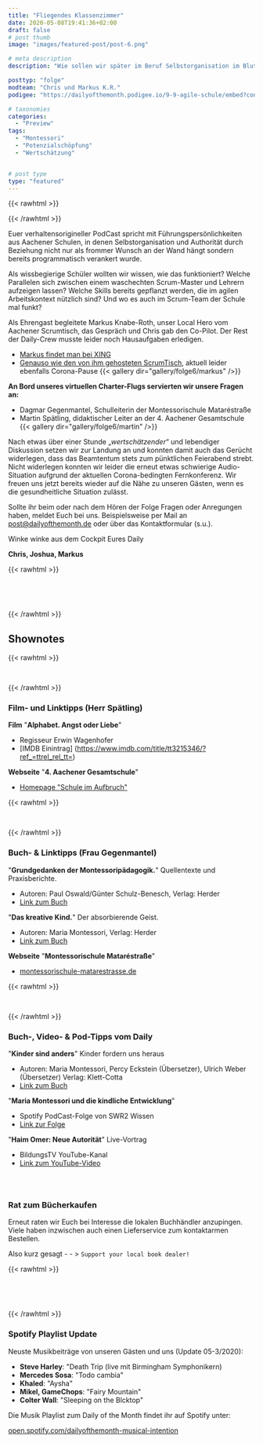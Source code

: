 ```yaml
---
title: "Fliegendes Klassenzimmer"
date: 2020-05-08T19:41:36+02:00
draft: false
# post thumb
image: "images/featured-post/post-6.png"

# meta description
description: "Wie sollen wir später im Beruf Selbstorganisation im Blut haben, wenn unsere Schulen das nicht intravenös injezieren? Wir sprachen dazu mit Lehrern."

posttyp: "folge"
modteam: "Chris und Markus K.R."
podigee: "https://dailyofthemonth.podigee.io/9-9-agile-schule/embed?context=external"

# taxonomies
categories: 
  - "Preview"
tags:
  - "Montessori"
  - "Potenzialschöpfung"
  - "Wertschätzung"


# post type
type: "featured"
---
```


{{< rawhtml >}}
<script class="podigee-podcast-player" src="https://cdn.podigee.com/podcast-player/javascripts/podigee-podcast-player.js" data-configuration="https://dailyofthemonth.podigee.io/9-9-agile-schule/embed?context=external"></script>
{{< /rawhtml >}}

Euer verhaltensorigineller PodCast spricht mit Führungspersönlichkeiten aus Aachener Schulen, in denen Selbstorganisation und Authorität durch Beziehung nicht nur als frommer Wunsch an der Wand hängt sondern bereits programmatisch verankert wurde. 

Als wissbegierige Schüler wollten wir wissen, wie das funktioniert? Welche Parallelen sich zwischen einem waschechten Scrum-Master und Lehrern aufzeigen lassen? Welche Skills bereits gepflanzt werden, die im agilen Arbeitskontext nützlich sind? Und wo es auch im Scrum-Team der Schule mal funkt?

Als Ehrengast begleitete Markus Knabe-Roth, unser Local Hero vom Aachener Scrumtisch, das Gespräch und Chris gab den Co-Pilot. Der Rest der Daily-Crew musste leider noch Hausaufgaben erledigen.

  - [Markus findet man bei XING](https://www.xing.com/profile/Markus_KnabeRoth)
  - [Genauso wie den von ihm gehosteten ScrumTisch](https://www.xing.com/communities/groups/scrumtisch-aachen-a110-1002514/about), aktuell leider ebenfalls Corona-Pause
{{< gallery dir="gallery/folge6/markus" />}}

**An Bord unseres virtuellen Charter-Flugs servierten wir unsere Fragen an:**
  -	Dagmar Gegenmantel, Schulleiterin der Montessorischule Mataréstraße
  -	Martin Spätling, didaktischer Leiter an der 4. Aachener Gesamtschule
{{< gallery dir="gallery/folge6/martin" />}}

Nach etwas über einer Stunde „*wertschätzender*“ und lebendiger Diskussion setzen wir zur Landung an und konnten damit auch das Gerücht widerlegen, dass das Beamtentum stets zum pünktlichen Feierabend strebt.
Nicht widerlegen konnten wir leider die erneut etwas schwierige Audio-Situation aufgrund der aktuellen Corona-bedingten Fernkonferenz. Wir freuen uns jetzt bereits wieder auf die Nähe zu unseren Gästen, wenn es die gesundheitliche Situation zulässt.

Sollte ihr beim oder nach dem Hören der Folge Fragen oder Anregungen haben, meldet Euch bei uns.
Beispielsweise per Mail an [post@dailyofthemonth.de](mailto:post@dailyofthemonth.de) oder über das Kontaktformular (s.u.).

Winke winke aus dem Cockpit Eures Daily 

**Chris, Joshua, Markus**



{{< rawhtml >}}<!--Abstand 60px --> <div style="padding-top:60px;"></div>{{< /rawhtml >}}

## Shownotes 

{{< rawhtml >}}<!--Abstand 60px --> <div style="padding-top:30px;"></div>{{< /rawhtml >}}

### Film- und Linktipps (Herr Spätling)

**Film** "**Alphabet. Angst oder Liebe**" 
  - Regisseur Erwin Wagenhofer
  - [IMDB Einintrag] (https://www.imdb.com/title/tt3215346/?ref_=ttrel_rel_tt=)

**Webseite** "**4. Aachener Gesamtschule**"

- [Homepage "Schule im Aufbruch"](https://www.aachener-gesamt.schule/ueber-uns/)


{{< rawhtml >}}<!--Abstand 60px --> <div style="padding-top:30px;"></div>{{< /rawhtml >}}

### Buch- & Linktipps (Frau Gegenmantel)

"**Grundgedanken der Montessoripädagogik.**" Quellentexte und Praxisberichte.
  - Autoren: Paul Oswald/Günter Schulz-Benesch, Verlag: Herder
  - [Link zum Buch](https://www.herder.de/kindergarten-paedagogik-shop/grundgedanken-der-montessori-paedagogik-kartonierte-ausgabe/c-26/p-7940/)

"**Das kreative Kind.**" 
Der absorbierende Geist. 
  - Autoren: Maria Montessori, Verlag: Herder
  - [Link zum Buch](https://www.herder.de/kindergarten-paedagogik-shop/das-kreative-kind-gebundene-ausgabe/c-26/p-756/)

**Webseite** "**Montessorischule Mataréstraße**"
  - [montessorischule-matarestrasse.de](https://www.montessorischule-matarestrasse.de)

{{< rawhtml >}}<!--Abstand 60px --> <div style="padding-top:30px;"></div>{{< /rawhtml >}}

### Buch-, Video- & Pod-Tipps vom Daily

"**Kinder sind anders**" Kinder fordern uns heraus
  - Autoren: Maria Montessori, Percy Eckstein (Übersetzer), Ulrich Weber (Übersetzer) Verlag: Klett-Cotta
  - [Link zum Buch](https://www.klett-cotta.de/buch/Erziehungsratgeber/Kinder_sind_anders/5781)

"**Maria Montessori und die kindliche Entwicklung**"
  - Spotify PodCast-Folge von SWR2 Wissen
  - [Link zur Folge](https://open.spotify.com/episode/0NUjpD3ES3IdwSpumZYSQY?si=evvOUv7ZTdeLNrXTkmcvOw)

"**Haim Omer: Neue Autorität**" Live-Vortrag
  - BildungsTV YouTube-Kanal 
  - [Link zum YouTube-Video](https://www.youtube.com/watch?v=I83VwInV5Gg)
<div style="padding-bottom:30px;"></div>

### Rat zum Bücherkaufen
Erneut raten wir Euch bei Interesse die lokalen Buchhändler anzupingen. Viele haben inzwischen auch einen Lieferservice zum kontaktarmen Bestellen.


Also kurz gesagt - - > `Support your local book dealer!`

{{< rawhtml >}}<!--Abstand 60px --> <div style="padding-top:60px;"></div>{{< /rawhtml >}}

### Spotify Playlist Update

Neuste Musikbeiträge von unseren Gästen und uns (Update 05-3/2020):

- **Steve Harley**: "Death Trip (live mit Birmingham Symphonikern)
- **Mercedes Sosa**: "Todo cambia" 
- **Khaled**: "Aysha"
- **Mikel, GameChops**: "Fairy Mountain"
- **Colter Wall**: "Sleeping on the Blcktop"

Die Musik Playlist zum Daily of the Month findet ihr auf Spotify unter:

[open.spotify.com/dailyofthemonth-musical-intention](https://open.spotify.com/playlist/7JhdzxbDsQ5HByfS4KjI5e?si=zbzErbulQUqPZ12GdhNIwQ)